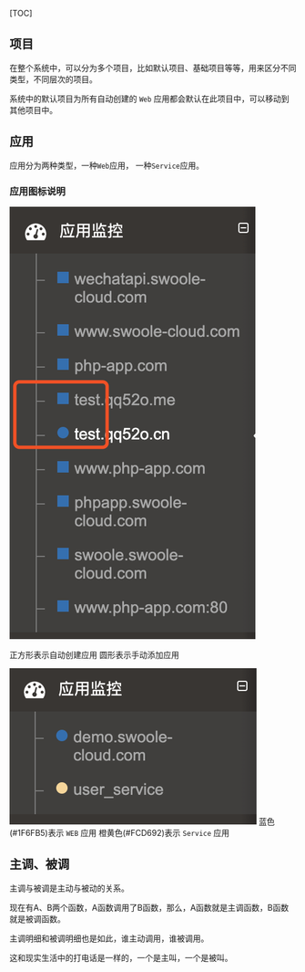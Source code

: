 [TOC]

## 项目

在整个系统中，可以分为多个项目，比如默认项目、基础项目等等，用来区分不同类型，不同层次的项目。

系统中的默认项目为所有自动创建的 `Web` 应用都会默认在此项目中，可以移动到其他项目中。

## 应用

应用分为两种类型，一种`Web`应用， 一种`Service`应用。

### 应用图标说明

![](images/screenshot_1565060822137.png)

正方形表示自动创建应用
圆形表示手动添加应用

![](images/screenshot_1565060835459.png)
蓝色(#1F6FB5)表示 `WEB` 应用
橙黄色(#FCD692)表示 `Service` 应用

## 主调、被调

主调与被调是主动与被动的关系。

现在有A、B两个函数，A函数调用了B函数，那么，A函数就是主调函数，B函数就是被调函数。

主调明细和被调明细也是如此，谁主动调用，谁被调用。

这和现实生活中的打电话是一样的，一个是主叫，一个是被叫。